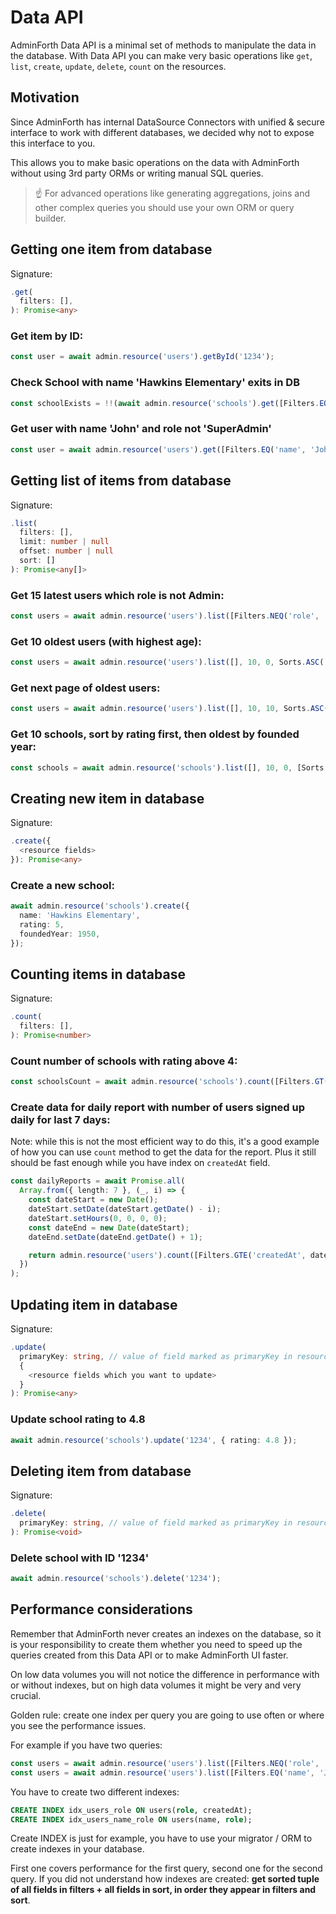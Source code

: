 # Data API

AdminForth Data API is a minimal set of methods to manipulate the data in the database. 
With Data API you can make very basic operations like `get`, `list`, `create`, `update`, `delete`, `count` on the resources.

## Motivation

Since AdminForth has internal DataSource Connectors with unified & secure interface to work with different databases, we decided
why not to expose this interface to you. 

This allows you to make basic operations on the data with AdminForth without using 3rd party ORMs or writing manual SQL queries.

> ☝️ For advanced operations like generating aggregations, joins and other complex queries you should use your own ORM or query builder.



## Getting one item from database


Signature:

```ts
.get(
  filters: [],
): Promise<any>
```

### Get item by ID:

```ts
const user = await admin.resource('users').getById('1234');
```

### Check School with name 'Hawkins Elementary' exits in DB

```ts
const schoolExists = !!(await admin.resource('schools').get([Filters.EQ('name', 'Hawkins Elementary')]));
```


### Get user with name 'John' and role not 'SuperAdmin'

```ts
const user = await admin.resource('users').get([Filters.EQ('name', 'John'), Filters.NEQ('role', 'SuperAdmin')]);
```

## Getting list of items from database


Signature:

```ts
.list(
  filters: [],
  limit: number | null
  offset: number | null
  sort: []
): Promise<any[]>
```

### Get 15 latest users which role is not Admin:

```ts
const users = await admin.resource('users').list([Filters.NEQ('role', 'Admin')], 15, 0, Sorts.DESC('createdAt'));
```

### Get 10 oldest users (with highest age):

```ts
const users = await admin.resource('users').list([], 10, 0, Sorts.ASC('age'));
```

### Get next page of oldest users:

```ts
const users = await admin.resource('users').list([], 10, 10, Sorts.ASC('age'));
```

### Get 10 schools, sort by rating first, then oldest by founded year:

```ts
const schools = await admin.resource('schools').list([], 10, 0, [Sorts.DESC('rating'), Sorts.ASC('foundedYear')]);
```

## Creating new item in database

Signature:

```ts
.create({
  <resource fields>
}): Promise<any>
```

### Create a new school:

```ts
await admin.resource('schools').create({
  name: 'Hawkins Elementary',
  rating: 5,
  foundedYear: 1950,
});
```

## Counting items in database

Signature:

```ts
.count(
  filters: [],
): Promise<number>
```

### Count number of schools with rating above 4:

```ts
const schoolsCount = await admin.resource('schools').count([Filters.GT('rating', 4)]);
```

### Create data for daily report with number of users signed up daily for last 7 days:

Note: while this is not the most efficient way to do this, it's a good example of how you can use `count` method to get the data for the report.
Plus it still should be fast enough while you have index on `createdAt` field.

```ts
const dailyReports = await Promise.all(
  Array.from({ length: 7 }, (_, i) => {
    const dateStart = new Date();
    dateStart.setDate(dateStart.getDate() - i);
    dateStart.setHours(0, 0, 0, 0);
    const dateEnd = new Date(dateStart);
    dateEnd.setDate(dateEnd.getDate() + 1);

    return admin.resource('users').count([Filters.GTE('createdAt', dateStart.toISOString()), Filters.LT('createdAt', dateEnd.toISOString())]);
  })
);
```

## Updating item in database

Signature:

```ts
.update(
  primaryKey: string, // value of field marked as primaryKey in resource configuration
  {
    <resource fields which you want to update>
  }
): Promise<any>
```

### Update school rating to 4.8

```ts
await admin.resource('schools').update('1234', { rating: 4.8 });
```

## Deleting item from database

Signature:

```ts
.delete(
  primaryKey: string, // value of field marked as primaryKey in resource configuration
): Promise<void>
```

### Delete school with ID '1234'

```ts
await admin.resource('schools').delete('1234');
```


## Performance considerations

Remember that AdminForth never creates an indexes on the database, so it is your responsibility to create them whether you need to speed up
the queries created from this Data API or to make AdminForth UI faster.

On low data volumes you will not notice the difference in performance with or without indexes, but on high data volumes it might be very and  very crucial.

Golden rule: create one index per query you are going to use often or where you see the performance issues.

For example if you have two queries:

```ts
const users = await admin.resource('users').list([Filters.NEQ('role', 'Admin')], 15, 0, Sorts.DESC('createdAt'));
const users = await admin.resource('users').list([Filters.EQ('name', 'John'), Filters.NEQ('role', 'SuperAdmin')]);
```
You have to create two different indexes:

```sql
CREATE INDEX idx_users_role ON users(role, createdAt);
CREATE INDEX idx_users_name_role ON users(name, role);
```

Create INDEX is just for example, you have to use your migrator / ORM to create indexes in your database.

First one covers performance for the first query, second one for the second query. 
If you did not understand how indexes are created: **get sorted tuple of all fields in filters + all fields in sort,
in order they appear in filters and sort**.